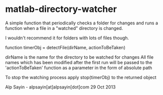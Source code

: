 matlab-directory-watcher
========================

A simple function that periodically checks a folder for changes and runs a function when a file in a "watched" directory is changed.

I wouldn't recommend it for folders with lots of files though.

function timerObj = detectFile(dirName, actionToBeTaken)
 
  dirName is the name for the directory to be watched for changes
  All file names which has been modified after the first run will
  be passed to the 'actionToBeTaken' function as a parameter in
  the form of absolute path
  
  To stop the watching process apply stop(timerObj) to the returned object
 
  Alp Sayin - alpsayin[at]alpsayin[dot]com
  29 Oct 2013
